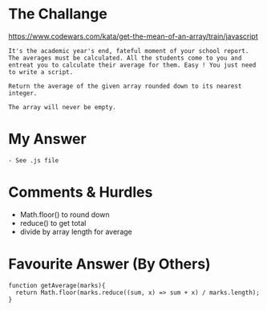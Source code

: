 # The Challange

https://www.codewars.com/kata/get-the-mean-of-an-array/train/javascript

```
It's the academic year's end, fateful moment of your school report. The averages must be calculated. All the students come to you and entreat you to calculate their average for them. Easy ! You just need to write a script.

Return the average of the given array rounded down to its nearest integer.

The array will never be empty.
```

# My Answer

```
- See .js file
```

# Comments & Hurdles

- Math.floor() to round down
- reduce() to get total
- divide by array length for average

# Favourite Answer (By Others)

```
function getAverage(marks){
  return Math.floor(marks.reduce((sum, x) => sum + x) / marks.length);
}
```
